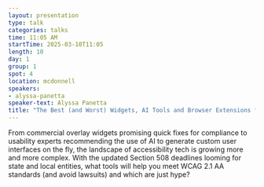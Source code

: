 ```yaml
---
layout: presentation
type: talk
categories: talks
time: 11:05 AM
startTime: 2025-03-10T11:05 
length: 10
day: 1
group: 1
spot: 4
location: mcdonnell
speakers:
- alyssa-panetta
speaker-text: Alyssa Panetta
title: "The Best (and Worst) Widgets, AI Tools and Browser Extensions for ADA Compliance"
---
```

From commercial overlay widgets promising quick fixes for compliance to usability experts recommending the use of AI to generate custom user interfaces on the fly, the landscape of accessibility tech is growing more and more complex. With the updated Section 508 deadlines looming for state and local entities, what tools will help you meet WCAG 2.1 AA standards (and avoid lawsuits) and which are just hype?
